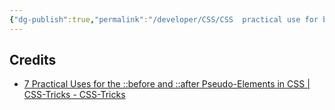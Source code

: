 ```yaml
---
{"dg-publish":true,"permalink":"/developer/CSS/CSS  practical use for before and after pseudo elements/","dgPassFrontmatter":true}
---
```


## Credits
- [7 Practical Uses for the ::before and ::after Pseudo-Elements in CSS | CSS-Tricks - CSS-Tricks](https://css-tricks.com/7-practical-uses-for-the-before-and-after-pseudo-elements-in-css/)